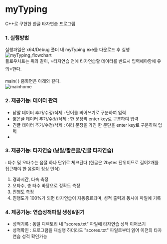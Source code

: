 # myTyping
C++로 구현한 한글 타자연습 프로그램

### 1. 실행방법
실행파일은 x64/Debug 폴더 내 myTyping.exe를 다운로드 후 실행
![myTyping_flowchart](https://github.com/semnisem/myTyping/assets/101847670/236c2335-d666-4711-9f71-3c7571c1dd68)  
플로우차트는 위와 같이, ⭐️타자연습 전에 타자연습할 데이터를 반드시 입력해야함에 유의⭐️한다.
  
main( ) 홈화면은 아래와 같다.  
![mainhome](https://github.com/semnisem/myTyping/assets/101847670/267a0656-e71e-43a9-8c05-8aa46e866c8c)  
  
  
### 2. 제공기능: 데이터 관리
- 낱말 데이터 추가/수정/삭제 : 단어를 띄어쓰기로 구분하여 입력
- 짧은글 데이터 추가/수정/삭제 : 한 문장씩 enter key로 구분하여 입력
- 긴글 데이터 추가/수정/삭제 : 여러 문장을 가진 한 문단을 enter key로 구분하여 입력  
- 

### 3. 제공기능: 타자연습 (낱말/짧은글/긴글 타자연습)
: 타수 및 오타수는 음절 하나 단위로 체크된다 (한글은 2bytes 단위이므로 길이2개를 접근해야 한 음절이 정상 인식)
1) 경과시간, 타속 측정
2) 오타수, 총 타수 바탕으로 정확도 측정
3) 진행도 측정
4) 진행도가 100%가 되면 타자연습이 자동종료되며, 성적 출력과 동시에 파일에 기록  


### 4. 제공기능: 연습성적파일 생성&읽기
- 성적기록 : 동일 디렉토리 내 "scores.txt" 파일에 타자연습 성적 이어쓰기
- 성적확인 : 프로그램을 재실행 하더라도 "scores.txt" 파일로부터 읽어 이전의 타자연습 성적 확인가능


